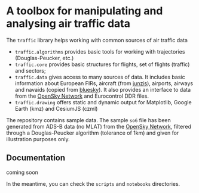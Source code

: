 #  A toolbox for manipulating and analysing air traffic data 

The `traffic` library helps working with common sources of air traffic data

- `traffic.algorithms` provides basic tools for working with trajectories (Douglas-Peucker, etc.)
- `traffic.core` provides basic structures for flights, set of flights (traffic) and sectors;
- `traffic.data` gives access to many sources of data. It includes basic information about European FIRs, aircraft (from [junzis](https://junzisun.com/adb/)), airports, airways and navaids (copied from [bluesky](https://github.com/ProfHoekstra/bluesky)). It also provides an interface to data from the [OpenSky Network](https://opensky-network.org/) and Eurocontrol DDR files.
- `traffic.drawing` offers static and dynamic output for Matplotlib, Google Earth (kmz) and CesiumJS (czml)

The repository contains sample data. The sample `so6` file has been generated from ADS-B data (no MLAT) from the [OpenSky Network](https://opensky-network.org/), filtered through a Douglas-Peucker algorithm (tolerance of 1km) and given for illustration purposes only.

## Documentation

coming soon

In the meantime, you can check the `scripts` and `notebooks` directories.
